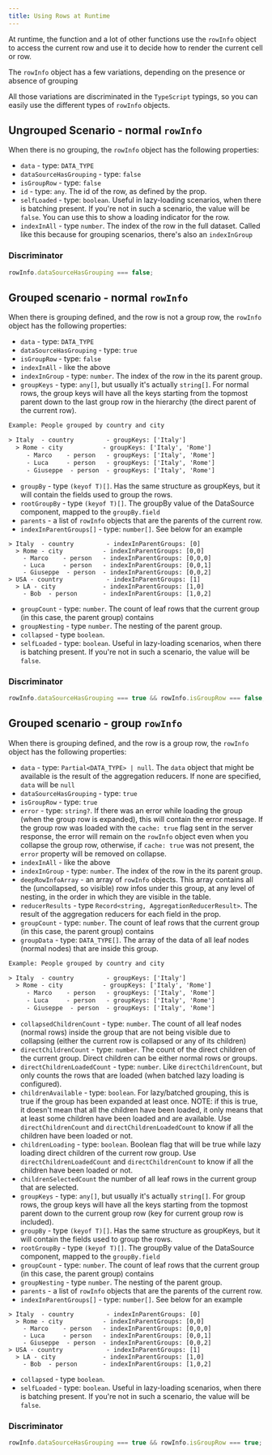 ```yaml
---
title: Using Rows at Runtime
---
```


At runtime, the <PropLink name="columns.render" /> function and a <PropLink name="rowStyle">lot</PropLink> <PropLink name="rowClassName">of</PropLink> <PropLink name="columns.style">other</PropLink> functions use the `rowInfo` object to access the current row and use it to decide how to render the current cell or row.

The `rowInfo` object has a few variations, depending on the presence or absence of grouping

<Note>

All those variations are discriminated in the `TypeScript` typings, so you can easily use the different types of `rowInfo` objects.

</Note>

## Ungrouped Scenario - normal `rowInfo`

When there is no <DataSourcePropLink name="groupBy">grouping</DataSourcePropLink>, the `rowInfo` object has the following properties:

- `data` - type: `DATA_TYPE`
- `dataSourceHasGrouping` - type: `false`
- `isGroupRow` - type: `false`
- `id` - type: `any`. The id of the row, as defined by the <DataSourcePropLink name="idProperty" /> prop.
- `selfLoaded` - type: `boolean`. Useful in lazy-loading scenarios, when there is batching present. If you're not in such a scenario, the value will be `false`. You can use this to show a loading indicator for the row.
- `indexInAll` - type `number`. The index of the row in the full dataset. Called like this because for grouping scenarios, there's also an `indexInGroup`

### Discriminator

```ts
rowInfo.dataSourceHasGrouping === false;
```

## Grouped scenario - normal `rowInfo`

When there is <DataSourcePropLink name="groupBy">grouping</DataSourcePropLink> defined, and the row is not a group row, the `rowInfo` object has the following properties:

- `data` - type: `DATA_TYPE`
- `dataSourceHasGrouping` - type: `true`
- `isGroupRow` - type: `false`
- `indexInAll` - like the above
- `indexInGroup` - type: `number`. The index of the row in the its parent group.
- `groupKeys` - type: `any[]`, but usually it's actually `string[]`. For normal rows, the group keys will have all the keys starting from the topmost parent down to the last group row in the hierarchy (the direct parent of the current row).

```txt
Example: People grouped by country and city

> Italy  - country         - groupKeys: ['Italy']
  > Rome - city           - groupKeys: ['Italy', 'Rome']
     - Marco    - person   - groupKeys: ['Italy', 'Rome']
     - Luca     - person   - groupKeys: ['Italy', 'Rome']
     - Giuseppe  - person  - groupKeys: ['Italy', 'Rome']
```

- `groupBy` - type `(keyof T)[]`. Has the same structure as groupKeys, but it will contain the fields used to group the rows.
- `rootGroupBy` - type `(keyof T)[]`. The groupBy value of the DataSource component, mapped to the `groupBy.field`
- `parents` - a list of `rowInfo` objects that are the parents of the current row.
- `indexInParentGroups[]` - type: `number[]`. See below for an example

```
> Italy  - country         - indexInParentGroups: [0]
  > Rome - city           - indexInParentGroups: [0,0]
    - Marco    - person   - indexInParentGroups: [0,0,0]
    - Luca     - person   - indexInParentGroups: [0,0,1]
    - Giuseppe  - person  - indexInParentGroups: [0,0,2]
> USA - country            - indexInParentGroups: [1]
  > LA - city             - indexInParentGroups: [1,0]
    - Bob  - person       - indexInParentGroups: [1,0,2]
```

- `groupCount` - type: `number`. The count of leaf rows that the current group (in this case, the parent group) contains
- `groupNesting` - type `number`. The nesting of the parent group.
- `collapsed` - type `boolean`.
- `selfLoaded` - type: `boolean`. Useful in lazy-loading scenarios, when there is batching present. If you're not in such a scenario, the value will be `false`.

### Discriminator

```ts
rowInfo.dataSourceHasGrouping === true && rowInfo.isGroupRow === false;
```

## Grouped scenario - group `rowInfo`

When there is <DataSourcePropLink name="groupBy">grouping</DataSourcePropLink> defined, and the row is a group row, the `rowInfo` object has the following properties:

- `data` - type: `Partial<DATA_TYPE> | null`. The `data` object that might be available is the result of the <DataSourcePropLink name="aggregationReducers">aggregation reducers</DataSourcePropLink>. If none are specified, `data` will be `null`
- `dataSourceHasGrouping` - type: `true`
- `isGroupRow` - type: `true`
- `error` - type: `string?`. If there was an error while loading the group (when the group row is expanded), this will contain the error message. If the group row was loaded with the `cache: true` flag sent in the server response, the error will remain on the `rowInfo` object even when you collapse the group row, otherwise, if `cache: true` was not present, the `error` property will be removed on collapse.
- `indexInAll` - like the above
- `indexInGroup` - type: `number`. The index of the row in the its parent group.
- `deepRowInfoArray` - an array of `rowInfo` objects. This array contains all the (uncollapsed, so visible) row infos under this group, at any level of nesting, in the order in which they are visible in the table.
- `reducerResults` - type `Record<string, AggregationReducerResult>`. The result of the <DataSourcePropLink name="aggregationReducers">aggregation reducers</DataSourcePropLink> for each field in the <DataSourcePropLink name="aggregationReducers" /> prop.
- `groupCount` - type: `number`. The count of leaf rows that the current group (in this case, the parent group) contains
- `groupData` - type: `DATA_TYPE[]`. The array of the data of all leaf nodes (normal nodes) that are inside this group.

```txt
Example: People grouped by country and city

> Italy  - country         - groupKeys: ['Italy']
  > Rome - city           - groupKeys: ['Italy', 'Rome']
     - Marco    - person   - groupKeys: ['Italy', 'Rome']
     - Luca     - person   - groupKeys: ['Italy', 'Rome']
     - Giuseppe  - person  - groupKeys: ['Italy', 'Rome']
```

- `collapsedChildrenCount` - type: `number`. The count of all leaf nodes (normal rows) inside the group that are not being visible due to collapsing (either the current row is collapsed or any of its children)
- `directChildrenCount` - type: `number`. The count of the direct children of the current group. Direct children can be either normal rows or groups.
- `directChildrenLoadedCount` - type: `number`. Like `directChildrenCount`, but only counts the rows that are loaded (when batched lazy loading is configured).
- `childrenAvailable` - type: `boolean`. For lazy/batched grouping, this is true if the group has been expanded at least once. NOTE: if this is true, it doesn't mean that all the children have been loaded, it only means that at least some children have been loaded and are available. Use `directChildrenCount` and `directChildrenLoadedCount` to know if all the children have been loaded or not.
- `childrenLoading` - type: `boolean`. Boolean flag that will be true while lazy loading direct children of the current row group. Use `directChildrenLoadedCount` and `directChildrenCount` to know if all the children have been loaded or not.
- `childrenSelectedCount` the number of all leaf rows in the current group that are selected.
- `groupKeys` - type: `any[]`, but usually it's actually `string[]`. For group rows, the group keys will have all the keys starting from the topmost parent down to the current group row (key for current group row is included).
- `groupBy` - type `(keyof T)[]`. Has the same structure as groupKeys, but it will contain the fields used to group the rows.
- `rootGroupBy` - type `(keyof T)[]`. The groupBy value of the DataSource component, mapped to the `groupBy.field`
- `groupCount` - type: `number`. The count of leaf rows that the current group (in this case, the parent group) contains
- `groupNesting` - type `number`. The nesting of the parent group.
- `parents` - a list of `rowInfo` objects that are the parents of the current row.
- `indexInParentGroups[]` - type: `number[]`. See below for an example

```
> Italy  - country         - indexInParentGroups: [0]
  > Rome - city           - indexInParentGroups: [0,0]
    - Marco    - person   - indexInParentGroups: [0,0,0]
    - Luca     - person   - indexInParentGroups: [0,0,1]
    - Giuseppe  - person  - indexInParentGroups: [0,0,2]
> USA - country            - indexInParentGroups: [1]
  > LA - city             - indexInParentGroups: [1,0]
    - Bob  - person       - indexInParentGroups: [1,0,2]
```

- `collapsed` - type `boolean`.
- `selfLoaded` - type: `boolean`. Useful in lazy-loading scenarios, when there is batching present. If you're not in such a scenario, the value will be `false`.

### Discriminator

```ts
rowInfo.dataSourceHasGrouping === true && rowInfo.isGroupRow === true;
```
